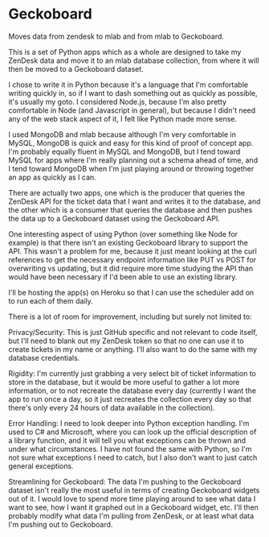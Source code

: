 # Geckoboard
Moves data from zendesk to mlab and from mlab to Geckoboard.

This is a set of Python apps which as a whole are designed to take my ZenDesk data and move it to an mlab database collection,
from where it will then be moved to a Geckoboard dataset.

I chose to write it in Python because it's a language that I'm comfortable writing quickly in, so if I want to dash something out
as quickly as possible, it's usually my goto. I considered Node.js, because I'm also pretty comfortable in Node (and Javascript in general),
but because I didn't need any of the web stack aspect of it, I felt like Python made more sense.

I used MongoDB and mlab because although I'm very comfortable in MySQL, MongoDB is quick and easy for this kind of proof of concept app.
I'm probably equally fluent in MySQL and MongoDB, but I tend toward MySQL for apps where I'm really planning out a schema ahead of time,
and I tend toward MongoDB when I'm just playing around or throwing together an app as quickly as I can. 

There are actually two apps, one which is the producer that queries the ZenDesk API for the ticket data that I want and writes it to the
database, and the other which is a consumer that queries the database and then pushes the data up to a Geckoboard dataset using
the Geckoboard API.

One interesting aspect of using Python (over something like Node for example) is that there isn't an existing Geckoboard library to
support the API. This wasn't a problem for me, because it just meant looking at the curl references to get the necessary endpoint
information like PUT vs POST for overwriting vs updating, but it did require more time studying the API than would have been necessary
if I'd been able to use an existing library.

I'll be hosting the app(s) on Heroku so that I can use the scheduler add on to run each of them daily.

There is a lot of room for improvement, including but surely not limited to:

Privacy/Security: This is just GitHub specific and not relevant to code itself, but I'll need to blank out my ZenDesk token so that 
no one can use it to create tickets in my name or anything. I'll also want to do the same with my database credentials.

Rigidity: I'm currently just grabbing a very select bit of ticket information to store in the database, but it would be more useful to
gather a lot more information, or to not recreate the database every day (currently I want the app to run once a day, so it just
recreates the collection every day so that there's only every 24 hours of data available in the collection).

Error Handling: I need to look deeper into Python exception handling. I'm used to C# and Microsoft, where you can look up the official
description of a library function, and it will tell you what exceptions can be thrown and under what circumstances. I have not found
the same with Python, so I'm not sure what exceptions I need to catch, but I also don't want to just catch general exceptions.

Streamlining for Geckoboard: The data I'm pushing to the Geckoboard dataset isn't really the most useful in terms of creating Geckoboard
widgets out of it. I would love to spend more time playing around to see what data I want to see, how I want it graphed out in a
Geckoboard widget, etc. I'll then probably modify what data I'm pulling from ZenDesk, or at least what data I'm pushing out to
Geckoboard.
